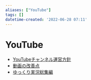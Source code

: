 ```yaml
---
aliases: ["YouTube"]
tags: []
datetime-created: '2022-06-28 07:11'
---
```


# YouTube
- [YouTubeチャンネル運営方針](my-channel.md)
- [動画の改善点](youtube-improvement.md)
- [ゆっくり実況総集編](yukkuri-soshuhen.md)